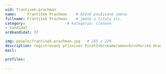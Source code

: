 ```yaml
---
uid: frantisek.prachman
name:     František Prachman  	# běžně používáné jméno
fullname: František Prachman  	# jméno s tituly etc.
category:                   # kategorie: clenove
- kandidat
ordkandidat: 37

img: people/frantisek-prachman.jpg   # 165 x 220
description: registrovaný příznivec Pirátů<br>kameraman<br>Uherské Hradiště # kratký popis, max 160 znaků
mail:

profiles:
  
---
```


